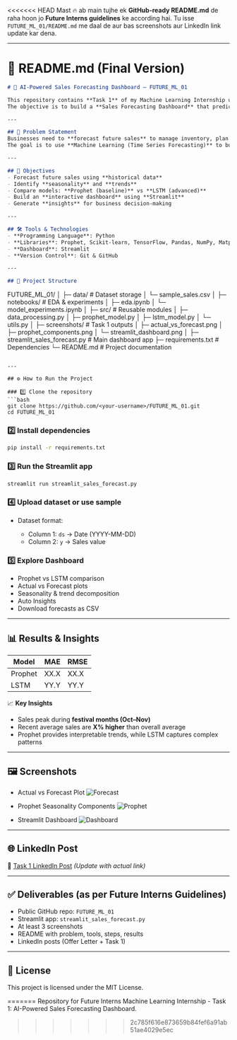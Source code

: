 <<<<<<< HEAD
Mast 🔥 ab main tujhe ek **GitHub-ready README.md** de raha hoon jo **Future Interns guidelines** ke according hai.
Tu isse `FUTURE_ML_01/README.md` me daal de aur bas screenshots aur LinkedIn link update kar dena.

---

# 📄 **README.md (Final Version)**

```markdown
# 🚀 AI-Powered Sales Forecasting Dashboard — FUTURE_ML_01

This repository contains **Task 1** of my Machine Learning Internship under **Future Interns**.  
The objective is to build a **Sales Forecasting Dashboard** that predicts future sales trends using historical data.

---

## 📌 Problem Statement
Businesses need to **forecast future sales** to manage inventory, plan marketing, and optimize resources.  
The goal is to use **Machine Learning (Time Series Forecasting)** to build an **interactive dashboard** for accurate and insightful predictions.

---

## 🎯 Objectives
- Forecast future sales using **historical data**  
- Identify **seasonality** and **trends**  
- Compare models: **Prophet (baseline)** vs **LSTM (advanced)**  
- Build an **interactive dashboard** using **Streamlit**  
- Generate **insights** for business decision-making  

---

## 🛠️ Tools & Technologies
- **Programming Language**: Python  
- **Libraries**: Prophet, Scikit-learn, TensorFlow, Pandas, NumPy, Matplotlib, Seaborn, Plotly  
- **Dashboard**: Streamlit  
- **Version Control**: Git & GitHub  

---

## 📂 Project Structure
```

FUTURE\_ML\_01/
│
├─ data/                         # Dataset storage
│   └─ sample\_sales.csv
│
├─ notebooks/                    # EDA & experiments
│   ├─ eda.ipynb
│   └─ model\_experiments.ipynb
│
├─ src/                          # Reusable modules
│   ├─ data\_processing.py
│   ├─ prophet\_model.py
│   ├─ lstm\_model.py
│   └─ utils.py
│
├─ screenshots/                  # Task 1 outputs
│   ├─ actual\_vs\_forecast.png
│   ├─ prophet\_components.png
│   └─ streamlit\_dashboard.png
│
├─ streamlit\_sales\_forecast.py   # Main dashboard app
├─ requirements.txt              # Dependencies
└─ README.md                     # Project documentation

````

---

## ⚙️ How to Run the Project

### 1️⃣ Clone the repository
```bash
git clone https://github.com/<your-username>/FUTURE_ML_01.git
cd FUTURE_ML_01
````

### 2️⃣ Install dependencies

```bash
pip install -r requirements.txt
```

### 3️⃣ Run the Streamlit app

```bash
streamlit run streamlit_sales_forecast.py
```

### 4️⃣ Upload dataset or use sample

* Dataset format:

  * Column 1: `ds` → Date (YYYY-MM-DD)
  * Column 2: `y` → Sales value

### 5️⃣ Explore Dashboard

* Prophet vs LSTM comparison
* Actual vs Forecast plots
* Seasonality & trend decomposition
* Auto Insights
* Download forecasts as CSV

---

## 📊 Results & Insights

| Model   | MAE  | RMSE |
| ------- | ---- | ---- |
| Prophet | XX.X | XX.X |
| LSTM    | YY.Y | YY.Y |

📈 **Key Insights**

* Sales peak during **festival months (Oct–Nov)**
* Recent average sales are **X% higher** than overall average
* Prophet provides interpretable trends, while LSTM captures complex patterns

---

## 🖼️ Screenshots

* Actual vs Forecast Plot
  ![Forecast](screenshots/actual_vs_forecast.png)

* Prophet Seasonality Components
  ![Prophet](screenshots/prophet_components.png)

* Streamlit Dashboard
  ![Dashboard](screenshots/streamlit_dashboard.png)

---

## 🌐 LinkedIn Post

🔗 [Task 1 LinkedIn Post](https://linkedin.com/in/your-profile) *(Update with actual link)*

---

## ✅ Deliverables (as per Future Interns Guidelines)

* Public GitHub repo: `FUTURE_ML_01`
* Streamlit app: `streamlit_sales_forecast.py`
* At least 3 screenshots
* README with problem, tools, steps, results
* LinkedIn posts (Offer Letter + Task 1)

---

## 📜 License

This project is licensed under the MIT License.

=======
Repository for Future Interns Machine Learning Internship - Task 1: AI-Powered Sales Forecasting Dashboard.
>>>>>>> 2c785f616e873659b84fef6a91ab51ae4029e5ec
